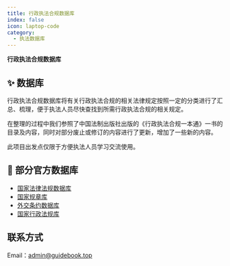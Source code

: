 ```yaml
---
title: 行政执法合规数据库
index: false
icon: laptop-code
category:
  - 执法数据库
---
```


**行政执法合规数据库**

## ✨ 数据库

行政执法合规数据库将有关行政执法合规的相关法律规定按照一定的分类进行了汇总、梳理，便于执法人员尽快查找到所需行政执法合规的相关规定。

在整理的过程中我们参照了中国法制出版社出版的《行政执法合规一本通》一书的目录及内容，同时对部分废止或修订的内容进行了更新，增加了一些新的内容。

此项目出发点仅限于方便执法人员学习交流使用。

## 🧱 部分官方数据库

- [国家法律法规数据库](https://flk.npc.gov.cn/)
- [国家规章库](https://www.gov.cn/zhengce/xxgk/gjgzk/index.htm)
- [外交条约数据库](http://treaty.mfa.gov.cn/web/index.jsp)
- [国家行政法规库](http://xzfg.moj.gov.cn/search2.html)

## 联系方式
Email：admin@guidebook.top




